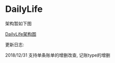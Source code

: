 # DailyLife

架构暂如下图

[DailyLife架构图](https://s1.ax1x.com/2018/12/31/F4ngl8.png)



更新日志:

2018/12/31  支持单条账单的增删改查, 记账type的增删

